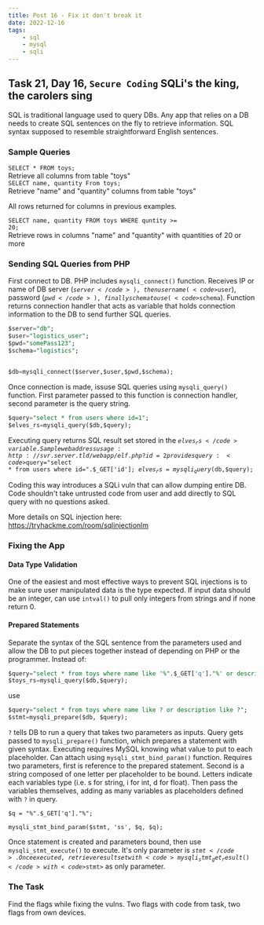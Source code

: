 ```yaml
---
title: Post 16 - Fix it don't break it
date: 2022-12-16
tags:
    - sql
    - mysql
    - sqli
---
```

## Task 21, Day 16, <code>Secure Coding</code> SQLi's the king, the carolers sing
SQL is traditional language used to query DBs. Any app that relies on a DB needs to create SQL sentences on the fly to retrieve information. SQL syntax supposed to resemble straightforward English sentences.

### Sample Queries
<code>SELECT * FROM toys;</code><br>
Retrieve all columns from table "toys"<br>
<code>SELECT name, quantity From toys;</code><br>
Retrieve "name" and "quantity" columns from table "toys"

All rows returned for columns in previous examples.

<code>SELECT name, quantity FROM toys WHERE quntity >= 20;</code><br>
Retrieve rows in columns "name" and "quantity" with quantities of 20 or more

### Sending SQL Queries from PHP
First connect to DB. PHP includes <code>mysqli_connect()</code> function. Receives IP or name of DB server (<code>$server</code>), then username (<code>$user</code>), password (<code>$pwd</code>), finally schema to use (<code>$schema</code>). Function returns connection handler that acts as variable that holds connection information to the DB to send further SQL queries.<br>
```sql
$server="db";
$user="logistics_user";
$pwd="somePass123";
$schema="logistics";


$db=mysqli_connect($server,$user,$pwd,$schema);
```

Once connection is made, issuse SQL queries using <code>mysqli_query()</code> function. First parameter passed to this function is connection handler, second parameter is the query string.<br>
```sql
$query="select * from users where id=1";
$elves_rs=mysqli_query($db,$query);
```

Executing query returns SQL result set stored in the <code>$elves_rs</code> variable. Sample web address usage: http://svr.server.tld/webapp/elf.php?id=2
provides query: 
<code>$query="select * from users where id=".$_GET['id'];
$elves_rs=mysqli_query($db,$query);</code>

Coding this way introduces a SQLi vuln that can allow dumping entire DB. Code shouldn't take untrusted code from user and add directly to SQL query with no questions asked.

More details on SQL injection here: <https://tryhackme.com/room/sqlinjectionlm>

### Fixing the App
#### Data Type Validation
One of the easiest and most effective ways to prevent SQL injections is to make sure user manipulated data is the type expected. If input data should be an integer, can use <code>intval()</code> to pull only integers from strings and if none return 0. 

#### Prepared Statements
Separate the syntax of the SQL sentence from the parameters used and allow the DB to put pieces together instead of depending on PHP or the programmer. Instead of:
```sql
$query="select * from toys where name like '%".$_GET['q']."%' or description like '%".$_GET['q']."%'";
$toys_rs=mysqli_query($db,$query);
```
use
```sql
$query="select * from toys where name like ? or description like ?";
$stmt=mysqli_prepare($db, $query);
```

<code>?</code> tells DB to run a query that takes two parameters as inputs. Query gets passed to <code>mysqli_prepare()</code> function, which prepares a statement with given syntax. Executing requires MySQL knowing what value to put to each placeholder. Can attach using <code>mysqli_stmt_bind_param()</code> function. Requires two parameters, first is reference to the prepared statement. Second is a string composed of one letter per placeholder to be bound. Letters indicate each variables type (i.e. s for string, i for int, d for float). Then pass the variables themselves, adding as many variables as placeholders defined with <code>?</code> in query.

<code>$q = "%".$_GET['q']."%";   
mysqli_stmt_bind_param($stmt, 'ss', $q, $q);</code>

Once statement is created and parameters bound, then use <code>mysqli_stmt_execute()</code> to execute. It's only parameter is <code>$stmt</code>. Once executed, retrieve result set with <code>mysqli_stmt_get_result()</code> with <code>$stmt></code> as only parameter.

### The Task
Find the flags while fixing the vulns. Two flags with code from task, two flags from own devices.